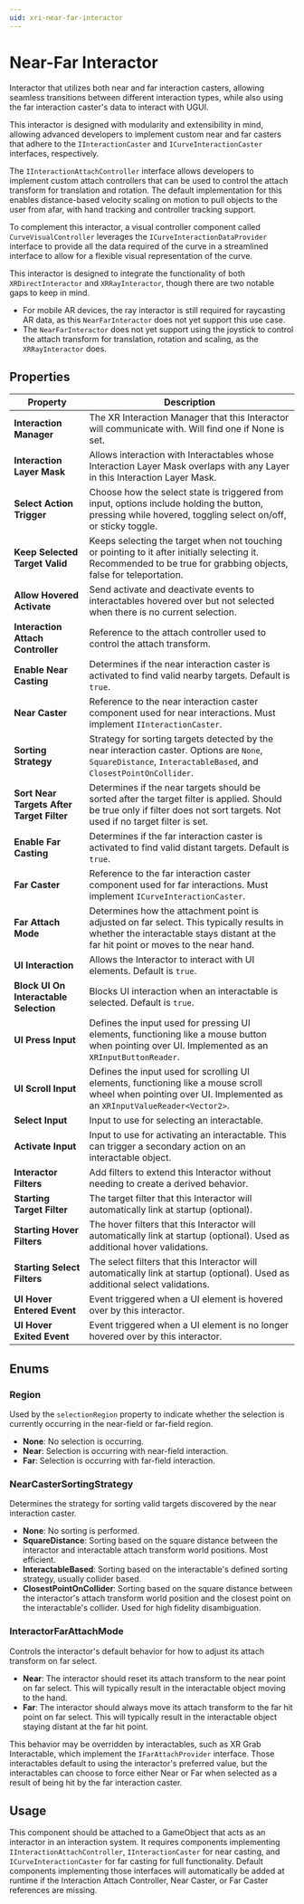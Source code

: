 ```yaml
---
uid: xri-near-far-interactor
---
```

# Near-Far Interactor

Interactor that utilizes both near and far interaction casters, allowing seamless transitions between different
interaction types, while also using the far interaction caster's data to interact with UGUI.

This interactor is designed with modularity and extensibility in mind, allowing advanced developers to implement custom near and far casters that adhere to the `IInteractionCaster` and `ICurveInteractionCaster` interfaces, respectively.

The `IInteractionAttachController` interface allows developers to implement custom attach controllers that can be used to control the attach transform for translation and rotation.
The default implementation for this enables distance-based velocity scaling on motion to pull objects to the user from afar, with hand tracking and controller tracking support.

To complement this interactor, a visual controller component called `CurveVisualController` leverages the `ICurveInteractionDataProvider` interface to provide all the data required of the curve in a streamlined interface to allow for a flexible visual representation of the curve.

This interactor is designed to integrate the functionality of both `XRDirectInteractor` and `XRRayInteractor`, though there are two notable gaps to keep in mind.
- For mobile AR devices, the ray interactor is still required for raycasting AR data, as this `NearFarInteractor` does not yet support this use case. 
- The `NearFarInteractor` does not yet support using the joystick to control the attach transform for translation, rotation and scaling, as the `XRRayInteractor` does.

## Properties

| **Property**                              | **Description**                                                                                                                                                               |
|-------------------------------------------|-------------------------------------------------------------------------------------------------------------------------------------------------------------------------------|
| **Interaction Manager**                   | The XR Interaction Manager that this Interactor will communicate with. Will find one if None is set.                                                                          |
| **Interaction Layer Mask**                | Allows interaction with Interactables whose Interaction Layer Mask overlaps with any Layer in this Interaction Layer Mask.                                                    |
| **Select Action Trigger**                 | Choose how the select state is triggered from input, options include holding the button, pressing while hovered, toggling select on/off, or sticky toggle.                    |
| **Keep Selected Target Valid**            | Keeps selecting the target when not touching or pointing to it after initially selecting it. Recommended to be true for grabbing objects, false for teleportation.            |
| **Allow Hovered Activate**                | Send activate and deactivate events to interactables hovered over but not selected when there is no current selection.                                                        |
| **Interaction Attach Controller**         | Reference to the attach controller used to control the attach transform.                                                                                                      |
| **Enable Near Casting**                   | Determines if the near interaction caster is activated to find valid nearby targets. Default is `true`.                                                                       |
| **Near Caster**                           | Reference to the near interaction caster component used for near interactions. Must implement `IInteractionCaster`.                                                           |
| **Sorting Strategy**                      | Strategy for sorting targets detected by the near interaction caster. Options are `None`, `SquareDistance`, `InteractableBased`, and `ClosestPointOnCollider`.                |
| **Sort Near Targets After Target Filter** | Determines if the near targets should be sorted after the target filter is applied. Should be true only if filter does not sort targets. Not used if no target filter is set. |
| **Enable Far Casting**                    | Determines if the far interaction caster is activated to find valid distant targets. Default is `true`.                                                                       |
| **Far Caster**                            | Reference to the far interaction caster component used for far interactions. Must implement `ICurveInteractionCaster`.                                                        |
| **Far Attach Mode**                       | Determines how the attachment point is adjusted on far select. This typically results in whether the interactable stays distant at the far hit point or moves to the near hand. |
| **UI Interaction**                        | Allows the Interactor to interact with UI elements. Default is `true`.                                                                                                        |
| **Block UI On Interactable Selection**    | Blocks UI interaction when an interactable is selected. Default is `true`.                                                                                                    |
| **UI Press Input**                        | Defines the input used for pressing UI elements, functioning like a mouse button when pointing over UI. Implemented as an `XRInputButtonReader`.                              |
| **UI Scroll Input**                       | Defines the input used for scrolling UI elements, functioning like a mouse scroll wheel when pointing over UI. Implemented as an `XRInputValueReader<Vector2>`.               |
| **Select Input**                          | Input to use for selecting an interactable.                                                                                                                                   |
| **Activate Input**                        | Input to use for activating an interactable. This can trigger a secondary action on an interactable object.                                                                   |
| **Interactor Filters**                    | Add filters to extend this Interactor without needing to create a derived behavior.                                                                                           |
| **Starting Target Filter**                | The target filter that this Interactor will automatically link at startup (optional).                                                                                         |
| **Starting Hover Filters**                | The hover filters that this Interactor will automatically link at startup (optional). Used as additional hover validations.                                                   |
| **Starting Select Filters**               | The select filters that this Interactor will automatically link at startup (optional). Used as additional select validations.                                                 |
| **UI Hover Entered Event**                | Event triggered when a UI element is hovered over by this interactor.                                                                                                         |
| **UI Hover Exited Event**                 | Event triggered when a UI element is no longer hovered over by this interactor.                                                                                               |

## Enums

### Region

Used by the `selectionRegion` property to indicate whether the selection is currently occurring in the near-field or far-field region.

- **None**: No selection is occurring.
- **Near**: Selection is occurring with near-field interaction.
- **Far**: Selection is occurring with far-field interaction.

### NearCasterSortingStrategy

Determines the strategy for sorting valid targets discovered by the near interaction caster.

- **None**: No sorting is performed.
- **SquareDistance**: Sorting based on the square distance between the interactor and interactable attach transform world positions. Most efficient.
- **InteractableBased**: Sorting based on the interactable's defined sorting strategy, usually collider based.
- **ClosestPointOnCollider**: Sorting based on the square distance between the interactor's attach transform world position and the closest point on the interactable's collider. Used for high fidelity disambiguation.

### InteractorFarAttachMode

Controls the interactor's default behavior for how to adjust its attach transform on far select.

- **Near**: The interactor should reset its attach transform to the near point on far select. This will typically result in the interactable object moving to the hand.
- **Far**: The interactor should always move its attach transform to the far hit point on far select. This will typically result in the interactable object staying distant at the far hit point.

This behavior may be overridden by interactables, such as XR Grab Interactable, which implement the `IFarAttachProvider` interface. Those interactables default to using the interactor's preferred value, but the interactables can choose to force either Near or Far when selected as a result of being hit by the far interaction caster.

## Usage

This component should be attached to a GameObject that acts as an interactor in an interaction system. It requires components implementing `IInteractionAttachController`, `IInteractionCaster` for near casting, and `ICurveInteractionCaster` for far casting for full functionality. Default components implementing those interfaces will automatically be added at runtime if the Interaction Attach Controller, Near Caster, or Far Caster references are missing.
